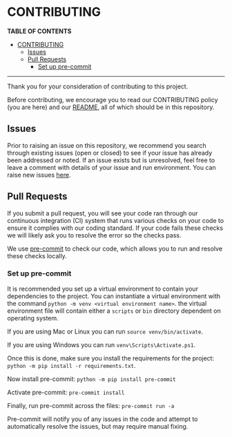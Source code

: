 
# CONTRIBUTING

**TABLE OF CONTENTS**
- [CONTRIBUTING](#CONTRIBUTING)
    - [Issues](##issues)
    - [Pull Requests](##pull-requests)
        - [Set up pre-commit](###set-up-pre-commit)


---


Thank you for your consideration of contributing to this project.

Before contributing, we encourage you to read our CONTRIBUTING policy
(you are here) and our [README](README.md), all of which should be in this repository.

## Issues

Prior to raising an issue on this repository, we recommend you search through existing issues
(open or closed) to see if your issue has already been addressed or noted. If an issue exists but
is unresolved, feel free to leave a comment with details of your issue and run environment. You
can raise new issues [here](https://github.com/fullstackacademy/popsicle-sticks/issues).

## Pull Requests

If you submit a pull request, you will see your code ran through our continuous integration (CI)
system that runs various checks on your code to ensure it complies with our coding standard.
If your code fails these checks we will likely ask you to resolve the error so the checks pass.

We use [pre-commit](https://pre-commit.com) to check our code, which allows you to run and
resolve these checks locally.

### Set up pre-commit

It is recommended you set up a virtual environment to contain your dependencies to the project.
You can instantiate a virtual environment with the command `python -m venv <virtual environment name>`.
the virtual environment file will contain either a `scripts` or `bin` directory dependent on operating system.

If you are using Mac or Linux you can run `source venv/bin/activate`.

If you are using Windows you can run `venv\Scripts\Activate.ps1`.

Once this is done, make sure you install the requirements for the project: `python -m pip install -r requirements.txt`.

Now install pre-commit: `python -m pip install pre-commit`

Activate pre-commit: `pre-commit install`

Finally, run pre-commit across the files: `pre-commit run -a`

Pre-commit will notify you of any issues in the code and attempt to automatically resolve the issues, but may require
manual fixing.
